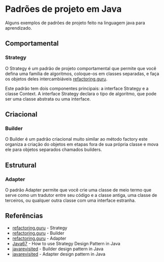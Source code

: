 # Padrões de projeto em Java

Alguns exemplos de padrões de projeto feito na linguagem java
para aprendizado.

## Comportamental

### Strategy

O Strategy é um padrão de projeto comportamental que permite que você defina uma família de algoritmos, coloque-os em classes separadas, e faça os objetos deles intercambiáveis
[refactoring.guru](https://refactoring.guru/pt-br/design-patterns/strategy).

Este padrão tem dois componentes principais: a interface Strategy e a classe Context. A interface Strategy declara o tipo de algoritmo, que pode ser uma classe abstrata ou uma interface.

## Criacional

### Builder

O Builder é um padrão criacional muito similar ao método factory este organiza a criação
do objetos em etapas fora de sua própria classe e mova ele para objetos separados chamados builders. 

## Estrutural

### Adapter

O padrão Adapter permite que você crie uma classe de meio termo que serve como um tradutor entre seu código e a classe antiga, uma classe de terceiros, ou qualquer outra classe com uma interface estranha.

## Referências

- [refactoring.guru](https://refactoring.guru/pt-br/design-patterns/strategy) - Strategy
- [refactoring.guru](https://refactoring.guru/pt-br/design-patterns/builder) - Builder
- [refactoring.guru](https://refactoring.guru/pt-br/design-patterns/adapter) - Adapter
- [Java67](https://www.java67.com/2014/12/strategy-pattern-in-java-with-example.html) - How to use Strategy Design Pattern in Java
- [javarevisited](https://javarevisited.blogspot.com/2020/05/top-10-educative-courses-for-programmers.html#axzz8IV7nH73K) - Builder design pattern in Java
- [javarevisited](https://javarevisited.blogspot.com/2016/08/adapter-design-pattern-in-java-example.html#axzz8IgC9exUn) - Adapter design pattern in Java